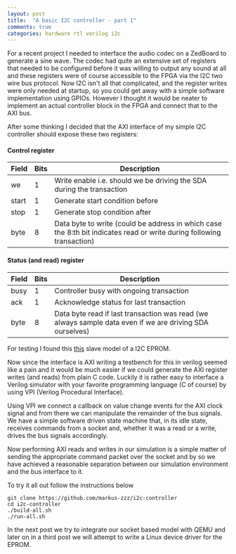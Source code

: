 ```yaml
---
layout: post
title:  "A basic I2C controller - part 1"
comments: true
categories: hardware rtl verilog i2c
---
```


For a recent project I needed to interface the audio codec on a ZedBoard to
generate a sine wave. The codec had quite an extensive set of registers that
needed to be configured before it was willing to output any sound at all and
these registers were of course accessible to the FPGA via the I2C two wire bus
protocol. Now I2C isn't all that complicated, and the register writes were only
needed at startup, so you could get away with a simple software implementation
using GPIOs. However I thought it would be neater to implement an actual
controller block in the FPGA and connect that to the AXI bus.

After some thinking I decided that the AXI interface of my simple I2C
controller should expose these two registers:

#### Control register

|Field|Bits|Description|
|-----|----|-----------|
|we|1|Write enable i.e. should we be driving the SDA during the transaction|
|start|1|Generate start condition before|
|stop|1|Generate stop condition after|
|byte|8|Data byte to write (could be address in which case the 8:th bit indicates read or write during following transaction)|

#### Status (and read) register

|Field|Bits|Description|
|-----|----|-----------|
|busy|1|Controller busy with ongoing transaction|
|ack|1|Acknowledge status for last transaction|
|byte|8|Data byte read if last transaction was read (we always sample data even if we are driving SDA ourselves)|

For testing I found this
[this](https://github.com/olofk/i2c/blob/master/bench/verilog/i2c_slave_model.v)
slave model of a I2C EPROM.

Now since the interface is AXI writing a testbench for this in verilog seemed
like a pain and it would be much easier if we could generate the AXI register
writes (and reads) from plain C code. Luckily it is rather easy to interface
a Verilog simulator with your favorite programming language (C of
course) by using VPI (Verilog Procedural Interface).

Using VPI we connect a callback on value change events for the AXI clock signal
and from there we can manipulate the remainder of the bus signals. We have a
simple software driven state machine that, in its idle state, receives commands
from a socket and, whether it was a read or a write, drives the bus signals
accordingly.

Now performing AXI reads and writes in our simulation is a simple matter of
sending the appropriate command packet over the socket and by so we have
achieved a reasonable separation between our simulation environment and the bus
interface to it.

To try it all out follow the instructions below
```
git clone https://github.com/markus-zzz/i2c-controller
cd i2c-controller
./build-all.sh
./run-all.sh
```

In the next post we try to integrate our socket based model with QEMU and later
on in a third post we will attempt to write a Linux device driver for the
EPROM.
